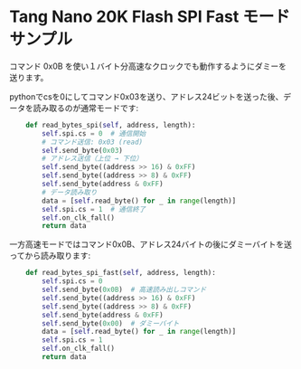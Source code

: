 # Tang Nano 20K Flash SPI Fast モード サンプル

コマンド 0x0B を使い１バイト分高速なクロックでも動作するようにダミーを送ります。

pythonでcsを0にしてコマンド0x03を送り、アドレス24ビットを送った後、データを読み取るのが通常モードです:

```python
    def read_bytes_spi(self, address, length):
        self.spi.cs = 0  # 通信開始
        # コマンド送信: 0x03 (read)
        self.send_byte(0x03)
        # アドレス送信（上位 → 下位）
        self.send_byte((address >> 16) & 0xFF)
        self.send_byte((address >> 8) & 0xFF)
        self.send_byte(address & 0xFF)
        # データ読み取り
        data = [self.read_byte() for _ in range(length)]
        self.spi.cs = 1  # 通信終了
        self.on_clk_fall()
        return data
```

一方高速モードではコマンド0x0B、アドレス24バイトの後にダミーバイトを送ってから読み取ります:

```python
    def read_bytes_spi_fast(self, address, length):
        self.spi.cs = 0
        self.send_byte(0x0B)  # 高速読み出しコマンド
        self.send_byte((address >> 16) & 0xFF)
        self.send_byte((address >> 8) & 0xFF)
        self.send_byte(address & 0xFF)
        self.send_byte(0x00)  # ダミーバイト
        data = [self.read_byte() for _ in range(length)]
        self.spi.cs = 1
        self.on_clk_fall()
        return data
```
